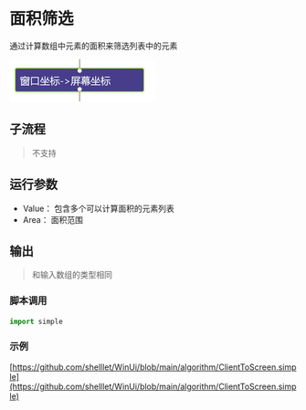 # 面积筛选
通过计算数组中元素的面积来筛选列表中的元素


![action](./images/2022-11-17_184608.png ':size=90%')


## 子流程

> 不支持

## 运行参数


* Value： 包含多个可以计算面积的元素列表
* Area： 面积范围

## 输出

> 和输入数组的类型相同


### 脚本调用

```python
import simple


```

### 示例

[https://github.com/shelllet/WinUi/blob/main/algorithm/ClientToScreen.simple](https://github.com/shelllet/WinUi/blob/main/algorithm/ClientToScreen.simple)
